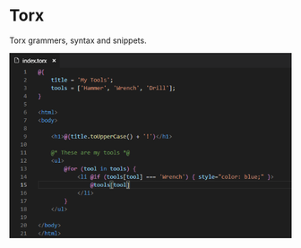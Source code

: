 # Torx

Torx grammers, syntax and snippets.

![Editor Screenshot](https://raw.githubusercontent.com/slulego/vscode-torx/master/images/screenshot.png "Editor Screenshot")